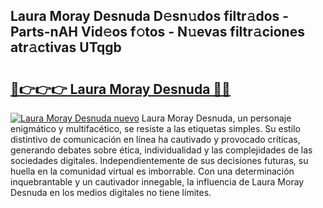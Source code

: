 ## Laura Moray Desnuda D𝚎sn𝚞dos filtr𝚊dos - Parts-nAH Vid𝚎os f𝚘tos - N𝚞evas filtr𝚊ciones atr𝚊ctivas UTqgb

# <h2><a href="http://mb40w4s.tromn.icu/?c=Laura+Moray+Desnuda">🔗👉👉👉 Laura Moray Desnuda 🔗🔗</a></h2>

[![Laura Moray Desnuda nuevo](https://i.imgur.com/pEAQMta.gif)](http://mb40w4s.tromn.icu/?c=Laura+Moray+Desnuda)
Laura Moray Desnuda, un personaje enigmático y multifacético, se resiste a las etiquetas simples. Su estilo distintivo de comunicación en línea ha cautivado y provocado críticas, generando debates sobre ética, individualidad y las complejidades de las sociedades digitales. Independientemente de sus decisiones futuras, su huella en la comunidad virtual es imborrable. Con una determinación inquebrantable y un cautivador innegable, la influencia de Laura Moray Desnuda en los medios digitales no tiene límites.
